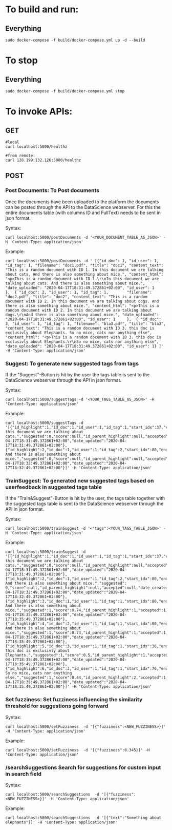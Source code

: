 # To build and run:

## Everything

    sudo docker-compose -f build/docker-compose.yml up -d --build

# To stop 
## Everything
    sudo docker-compose -f build/docker-compose.yml stop
    

# To invoke APIs:
## GET

    #local
    curl localhost:5000/healthz

    #from remote:
    curl 128.199.132.126:5000/healthz

## POST

### Post Documents: To Post documents
Once the documents have been uploaded to the platform the documents can be posted through the API to the DataScience webserver. For this the entire documents table (with columns ID and FullText) needs to be sent in json format.

Syntax:

    curl localhost:5000/postDocuments -d '<YOUR_DOCUMENT_TABLE_AS_JSON>' -H 'Content-Type: application/json'

Example: 

    curl localhost:5000/postDocuments -d ' [{"id_doc": 1, "id_user": 1, "id_tag": 1, "filename": "doc1.pdf", "title": "doc1", "content_text": "This is a random document with ID 1. In this document we are talking about cats. And there is also something about mice.", "content_html": "<p>This is a random document with ID 1.\r\nIn this document we are talking about cats. And there is also something about mice.", "date_uploaded": "2020-04-17T18:31:49.372861+02:00", "id_user": 1     },  { "id_doc": 2, "id_user": 1, "id_tag": 1,        "filename": "doc2.pdf", "title": "doc2", "content_text": "This is a random document with ID 2. In this document we are talking about dogs. And there is also something about mice.", "content_html": "<p>This is a random document with ID 2. In this document we are talking about dogs.\r\nAnd there is also something about mice.", "date_uploaded": "2020-04-17T18:31:49.372861+02:00", "id_user": 1     },  { "id_doc": 3, "id_user": 1, "id_tag": 1, "filename": "bla3.pdf", "title": "bla3", "content_text": "This is a random document with ID 3. this doc is exclusivly about Elephants. So no mice, cats nor anything else", "content_html": "<p>This is a random document with ID 3. this doc is exclusivly about Elephants.\r\nSo no mice, cats nor anything else", "date_uploaded": "2020-04-17T18:31:49.372861+02:00", "id_user": 1} ]' -H 'Content-Type: application/json'



### Suggest: To generate new suggested tags from tags
If the "Suggest"-Button is hit by the user the tags table is sent to the DataScience webserver through the API in json format.

Syntax:

    curl localhost:5000/suggestTags -d '<YOUR_TAGS_TABLE_AS_JSON>' -H 'Content-Type: application/json' 

Example:

    curl localhost:5000/suggestTags -d '[{"id_highlight":1,"id_doc":1,"id_user":1,"id_tag":1,"start_idx":37,"end_idx":80,"text":"In this document we are talking about cats.","suggested":0,"score":null,"id_parent_highlight":null,"accepted":null,"date_created":"2020-04-17T18:31:49.372861+02:00","date_updated":"2020-04-17T18:31:49.372861+02:00"},{"id_highlight":2,"id_doc":1,"id_user":1,"id_tag":2,"start_idx":80,"end_idx":120,"text":" And there is also something about mice.","suggested":0,"score":null,"id_parent_highlight":null,"accepted":null,"date_created":"2020-04-17T18:32:49.372861+02:00","date_updated":"2020-04-17T18:32:49.372861+02:00"}]' -H 'Content-Type: application/json'


### TrainSuggest: To generated new suggested tags based on userfeedback in suggested tags table 
If the "Train&Suggest"-Button is hit by the user, the tags table together with the suggested tags table is sent to the DataScience webserver through the API in json format.


Syntax:

    curl localhost:5000/trainSuggest -d '<"tags":<YOUR_TAGS_TABLE_JSON>' -H 'Content-Type: application/json'

Example:

    curl localhost:5000/trainSuggest -d '[{"id_highlight":1,"id_doc":1,"id_user":1,"id_tag":1,"start_idx":37,"end_idx":80,"text":"In this document we are talking about cats.","suggested":0,"score":null,"id_parent_highlight":null,"accepted":null,"date_created":"2020-04-17T18:31:49.372861+02:00","date_updated":"2020-04-17T18:31:49.372861+02:00"},{"id_highlight":2,"id_doc":1,"id_user":1,"id_tag":2,"start_idx":80,"end_idx":120,"text":" And there is also something about mice.","suggested": 0,"score":null,"id_parent_highlight":null,"accepted":null,"date_created":"2020-04-17T18:32:49.372861+02:00","date_updated":"2020-04-17T18:32:49.372861+02:00"},{"id_highlight":3,"id_doc":1,"id_user":1,"id_tag":1,"start_idx":80,"end_idx":120,"text":" And there is also something about mice.","suggested":1,"score":0.74,"id_parent_highlight":1,"accepted":1,"date_created":"2020-04-17T18:35:49.372861+02:00","date_updated":"2020-04-17T18:35:49.372861+02:00"},{"id_highlight":4,"id_doc":2,"id_user":1,"id_tag":1,"start_idx":80,"end_idx":120,"text":" And there is also something about mice.","suggested":1,"score":0.74,"id_parent_highlight":1,"accepted":1,"date_created":"2020-04-17T18:35:49.372861+02:00","date_updated":"2020-04-17T18:35:49.372861+02:00"},{"id_highlight":5,"id_doc":3,"id_user":1,"id_tag":1,"start_idx":36,"end_idx":76,"text":" this doc is exclusivly about Elephants.","suggested":1,"score":0.5,"id_parent_highlight":1,"accepted":0,"date_created":"2020-04-17T18:35:49.372861+02:00","date_updated":"2020-04-17T18:35:49.372861+02:00"},{"id_highlight":6,"id_doc":3,"id_user":1,"id_tag":1,"start_idx":76,"end_idx":112,"text":" So no mice, cats nor anything else.","suggested":1,"score":0.44,"id_parent_highlight":2,"accepted":1,"date_created":"2020-04-17T18:35:49.372861+02:00","date_updated":"2020-04-17T18:35:49.372861+02:00"}]' -H 'Content-Type: application/json'
    


### Set fuzziness: Set fuzziness influencing the similarity threshold for suggestions going forward

Syntax:

    curl localhost:5000/setFuzziness  -d '[{"fuzziness":<NEW_FUZZINESS>}]' -H 'Content-Type: application/json'

Example:

    curl localhost:5000/setFuzziness  -d '[{"fuzziness":0.345}]' -H 'Content-Type: application/json'
    
    
    
### /searchSuggestions Search for suggestions for custom input in search field

Syntax:

    curl localhost:5000/searchSuggestions  -d '[{"fuzziness":<NEW_FUZZINESS>}]' -H 'Content-Type: application/json'

Example:

    curl localhost:5000/searchSuggestions  -d '[{"text":"Something about elephants"}]' -H 'Content-Type: application/json'
    
    
